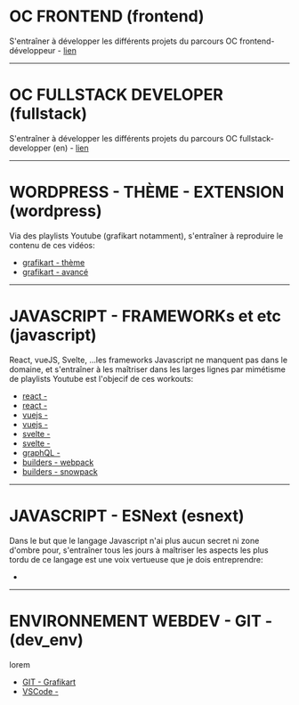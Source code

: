 # OC FRONTEND (frontend)

S'entraîner à développer les différents projets du parcours OC frontend-développeur - [lien](https://openclassrooms.com/fr/paths/185-developpeur-web#path-tabs)

--- 

# OC FULLSTACK DEVELOPER (fullstack)

S'entraîner à développer les différents projets du parcours OC fullstack-developper (en) - [lien](https://openclassrooms.com/fr/paths/509-full-stack-developer#path-tabs)

--- 

# WORDPRESS - THÈME - EXTENSION (wordpress)

Via des playlists Youtube (grafikart notamment), s'entraîner à reproduire le contenu de ces vidéos:
- [grafikart - thème](https://www.youtube.com/playlist?list=PLjwdMgw5TTLWF1VV9TFWrsUTvWjtGS7Qt)
- [grafikart - avancé](https://www.youtube.com/playlist?list=PLjwdMgw5TTLW-KLG7B6Ohe0eEwLAhfm7_)

--- 

# JAVASCRIPT - FRAMEWORKs et etc (javascript)

React, vueJS, Svelte, ...les frameworks Javascript ne manquent pas dans le domaine, et s'entraîner à les maîtriser dans les larges lignes par mimétisme de playlists Youtube est l'objecif de ces workouts:
- [react - ]()
- [react - ]()
- [vuejs - ]()
- [vuejs - ]()
- [svelte - ]()
- [svelte - ]()
- [graphQL - ]()
- [builders - webpack]()
- [builders - snowpack]()

--- 

# JAVASCRIPT - ESNext (esnext)

Dans le but que le langage Javascript n'ai plus aucun secret ni zone d'ombre pour, s'entraîner tous les jours à maîtriser les aspects les plus tordu de ce langage est une voix vertueuse que je dois entreprendre:
- []()

--- 

# ENVIRONNEMENT WEBDEV - GIT - (dev_env)

lorem
- [GIT - Grafikart](https://www.youtube.com/playlist?list=PLjwdMgw5TTLXuY5i7RW0QqGdW0NZntqiP)
- [VSCode - ]()


